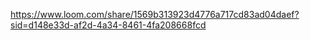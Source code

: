 https://www.loom.com/share/1569b313923d4776a717cd83ad04daef?sid=d148e33d-af2d-4a34-8461-4fa208668fcd
